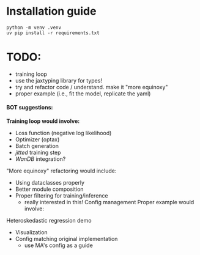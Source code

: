 # Installation guide
```
python -m venv .venv
uv pip install -r requirements.txt
```
# TODO: 

- training loop 
- use the jaxtyping library for types!
- try and refactor code / understand. make it "more equinoxy"
- proper example (i.e., fit the model, replicate the yaml)

#### BOT suggestions:

**Training loop would involve:**

- Loss function (negative log likelihood)
- Optimizer (optax)
- Batch generation
- *jitted* training step
- *WanDB* integration?

"More equinoxy" refactoring would include:
- Using dataclasses properly
- Better module composition
- Proper filtering for training/inference
  - really interested in this! 
Config management
Proper example would involve:

Heteroskedastic regression demo
- Visualization
- Config matching original implementation
  - use MA's config as a guide
